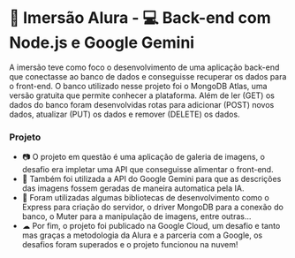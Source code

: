 # 🤿 Imersão Alura - 💻 Back-end com Node.js e Google Gemini 

A imersão teve como foco o desenvolvimento de uma aplicação back-end que conectasse ao banco de dados e conseguisse recuperar os dados para o front-end. O banco utilizado nesse projeto foi o MongoDB Atlas, uma versão gratuita que permite conhecer a plataforma. 
Além de ler (GET) os dados do banco foram desenvolvidas rotas para adicionar (POST) novos dados, atualizar (PUT) os dados e remover (DELETE) os dados.

### Projeto
- 📷 O projeto em questão é uma aplicação de galeria de imagens, o desafio era impletar uma API que conseguisse alimentar o front-end.
- 🤖 Também foi utilizada a API do Google Gemini para que as descrições das imagens fossem geradas de maneira automatica pela IA.
- 📗 Foram utilizadas algumas bibliotecas de desenvolvimento como o Express para criação do servidor, o driver MongoDB para a conexão do banco, o Muter para a manipulação de imagens, entre outras...
- ☁ Por fim, o projeto foi publicado na Google Cloud, um desafio e tanto mas graças a metodologia da Alura e a parceria com a Google, os desafios foram superados e o projeto funcionou na nuvem!
